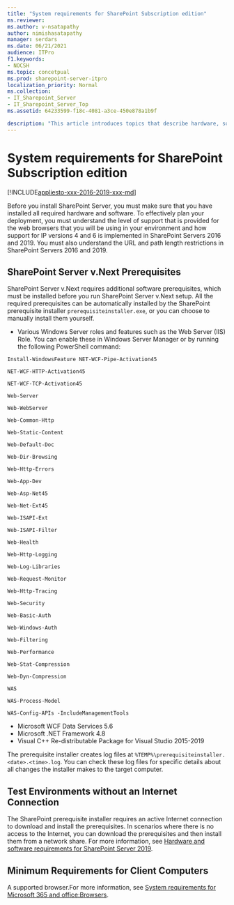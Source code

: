 ```yaml
---
title: "System requirements for SharePoint Subscription edition"
ms.reviewer: 
ms.author: v-nsatapathy
author: nimishasatapathy
manager: serdars
ms.date: 06/21/2021
audience: ITPro
f1.keywords:
- NOCSH
ms.topic: concetpual
ms.prod: sharepoint-server-itpro
localization_priority: Normal
ms.collection:
- IT_Sharepoint_Server
- IT_Sharepoint_Server_Top
ms.assetid: 64233599-f18c-4081-a3ce-450e878a1b9f

description: "This article introduces topics that describe hardware, software, and other requirements for SharePoint Server."
---
```


# System requirements for SharePoint Subscription edition

[!INCLUDE[appliesto-xxx-2016-2019-xxx-md](../includes/appliesto-xxx-2016-2019-xxx-md.md)] 
  
Before you install SharePoint Server, you must make sure that you have installed all required hardware and software. To effectively plan your deployment, you must understand the level of support that is provided for the web browsers that you will be using in your environment and how support for IP versions 4 and 6 is implemented in SharePoint Servers 2016 and 2019. You must also understand the URL and path length restrictions in SharePoint Servers 2016 and 2019.
  
## SharePoint Server v.Next Prerequisites

SharePoint Server v.Next requires additional software prerequisites, which must be installed before you run SharePoint Server v.Next setup. All the required prerequisites can be automatically installed by the SharePoint prerequisite installer `prerequisiteinstaller.exe`, or you can choose to manually install them yourself.
- Various Windows Server roles and features such as the Web Server (IIS) Role. 
You can enable these in Windows Server Manager or by running the following PowerShell command:

 ```
Install-WindowsFeature NET-WCF-Pipe-Activation45

NET-WCF-HTTP-Activation45

NET-WCF-TCP-Activation45

Web-Server

Web-WebServer

Web-Common-Http

Web-Static-Content

Web-Default-Doc

Web-Dir-Browsing

Web-Http-Errors

Web-App-Dev

Web-Asp-Net45

Web-Net-Ext45

Web-ISAPI-Ext

Web-ISAPI-Filter

Web-Health

Web-Http-Logging

Web-Log-Libraries

Web-Request-Monitor

Web-Http-Tracing

Web-Security

Web-Basic-Auth

Web-Windows-Auth

Web-Filtering

Web-Performance

Web-Stat-Compression

Web-Dyn-Compression

WAS

WAS-Process-Model

WAS-Config-APIs -IncludeManagementTools
   ```
- Microsoft WCF Data Services 5.6
- Microsoft .NET Framework 4.8
- Visual C++ Re-distributable Package for Visual Studio 2015-2019

The prerequisite installer creates log files at `%TEMP%\prerequisiteinstaller.<date>.<time>.log`. You can check these log files for specific details about all changes the installer makes to the target computer.

## Test Environments without an Internet Connection

The SharePoint prerequisite installer requires an active Internet connection to download and install the prerequisites. In scenarios where there is no access to the Internet, you can download the prerequisites and then install them from a network share. For more information, see [Hardware and software requirements for SharePoint Server 2019](hardware-and-software-requirements-2019.md).

## Minimum Requirements for Client Computers

A supported browser.For more information, see [System requirements for Microsoft 365 and office:Browsers](https://www.microsoft.com/microsoft-365/microsoft-365-and-office-resources?rtc=1#coreui-heading-uyetipy).


